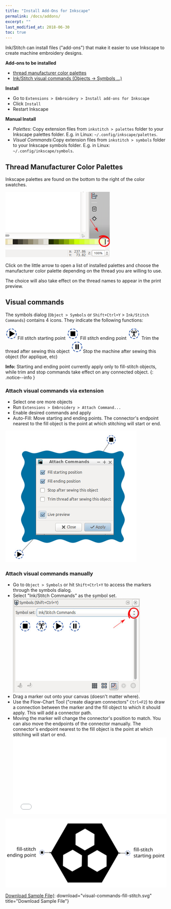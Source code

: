 ```yaml
---
title: "Install Add-Ons for Inkscape"
permalink: /docs/addons/
excerpt: ""
last_modified_at: 2018-06-30
toc: true
---
```

Ink/Stitch can install files ("add-ons") that make it easier to use Inkscape to create machine embroidery designs.

**Add-ons to be installed**
* [thread manufacturer color palettes](/docs/addons/#thread-manufacturer-color-palettes)
* [Ink/Stitch visual commands (Objects -> Symbols ...)](/docs/addons/#visual-commands)

**Install**
* Go to `Extensions > Embroidery > Install add-ons for Inkscape`
* Click `Install`
* Restart Inkscape

**Manual Install**
* *Palettes*: Copy extension files from `inkstitch > palettes` folder to your Inkscape palettes folder. E.g. in Linux: `~/.config/inkscape/palettes`.
* *Visual Commands*:Copy extension files from `inkstitch > symbols` folder to your Inkscape symbols folder. E.g. in Linux: `~/.config/inkscape/symbols`.

## Thread Manufacturer Color Palettes

Inkscape palettes are found on the bottom to the right of the color swatches.

![Inkscape Color Palettes](/assets/images/docs/palettes-location.png)

Click on the little arrow to open a list of installed palettes and choose the manufacturer color palette depending on the thread you are willing to use.

The choice will also take effect on the thread names to appear in the print preview.

## Visual commands

The symbols dialog (`Object > Symbols` or `Shift+Ctrl+Y` > `Ink/Stitch Commands`) contains 4 icons. They indicate the following functions:

![starting point symbol](/assets/images/docs/visual-commands-start.jpg)Fill stitch starting point
![ending point symbol](/assets/images/docs/visual-commands-end.jpg) Fill stitch ending point
![trim symbol](/assets/images/docs/visual-commands-trim.jpg) Trim the thread after sewing this object
![stop symbol](/assets/images/docs/visual-commands-stop.jpg)Stop the machine after sewing this object (for applique, etc)

**Info:**
Starting and ending point currently apply only to fill-stitch objects, while trim and stop commands take effect on any connected object.
{: .notice--info }

### Attach visual commands via extension

* Select one ore more objects
* Run `Extensions > Embroidery > Attach Command...`
* Enable desired commands and apply
* Auto-Fill: Move starting and ending points. The connector's endpoint nearest to the fill object is the point at which stitching will start or end.

![Visiual Commands - Attach](/assets/images/docs/visual-commands-attach.jpg)


### Attach visual commands manually
* Go to `Object > Symbols` or hit `Shift+Ctrl+Y` to access the markers through the symbols dialog.
* Select "Ink/Stitch Commands" as the symbol set.
![Symbol Set](/assets/images/docs/visual-commands-symbol-set.jpg)
* Drag a marker out onto your canvas (doesn't matter where).
* Use the Flow-Chart Tool ("create diagram connectors" `Ctrl+F2`) to draw a connection between the marker and the fill object to which it should apply. This will add a connector path.
* Moving the marker will change the connector's position to match. You can also move the endpoints of the connector manually. The connector's endpoint nearest to the fill object is the point at which stitching will start or end.
  <div style="position: relative; padding-bottom: 50%; height: 0;">
    <iframe src="/assets/video/docs/visual-commands.m4v" frameborder="0" allowfullscreen style="position: absolute; top: 0; left: 0; width: 100%; height: 100%;"></iframe>
  </div>

[![Visual Fill Commands](/assets/images/docs/visual-commands-fill-stitch.svg)](/assets/images/docs/visual-commands-fill-stitch.svg)

[Download Sample File](/assets/images/docs/visual-commands-fill-stitch.svg){: download="visual-commands-fill-stitch.svg" title="Download Sample File"}

